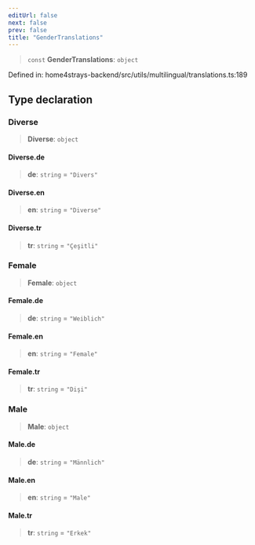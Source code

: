 ```yaml
---
editUrl: false
next: false
prev: false
title: "GenderTranslations"
---
```


> `const` **GenderTranslations**: `object`

Defined in: home4strays-backend/src/utils/multilingual/translations.ts:189

## Type declaration

### Diverse

> **Diverse**: `object`

#### Diverse.de

> **de**: `string` = `"Divers"`

#### Diverse.en

> **en**: `string` = `"Diverse"`

#### Diverse.tr

> **tr**: `string` = `"Çeşitli"`

### Female

> **Female**: `object`

#### Female.de

> **de**: `string` = `"Weiblich"`

#### Female.en

> **en**: `string` = `"Female"`

#### Female.tr

> **tr**: `string` = `"Dişi"`

### Male

> **Male**: `object`

#### Male.de

> **de**: `string` = `"Männlich"`

#### Male.en

> **en**: `string` = `"Male"`

#### Male.tr

> **tr**: `string` = `"Erkek"`
